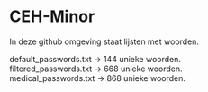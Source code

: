 # CEH-Minor

In deze github omgeving staat lijsten met woorden.

default_passwords.txt   -> 144 unieke woorden.  
filtered_passwords.txt  -> 668 unieke woorden.  
medical_passwords.txt   -> 868 unieke woorden.  

